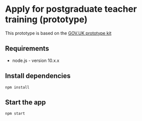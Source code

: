 # Apply for postgraduate teacher training (prototype)

This prototype is based on the [GOV.UK prototype kit](https://github.com/alphagov/govuk-prototype-kit)

## Requirements

- node.js - version 10.x.x

## Install dependencies

```
npm install
```

## Start the app

```
npm start
```

